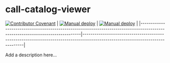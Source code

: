# call-catalog-viewer
[![Contributor Covenant](https://img.shields.io/badge/Contributor%20Covenant-2.1-4baaaa.svg)](code_of_conduct.md)
| [![Manual deploy](https://github.com/coastal-science/call-catalog-viewer/actions/workflows/manual_deploy.yml/badge.svg)](https://github.com/coastal-science/call-catalog-viewer/actions/workflows/manual_deploy.yml) | [![Manual deploy](https://github.com/coastal-science/call-catalog-viewer/actions/workflows/manual_deploy.yml/badge.svg)](https://github.com/coastal-science/call-catalog-viewer/actions/workflows/manual_deploy.yml) |
|-------------------------------------------------------------------------------------------------------------------------------|-------------------------------------------------------------------------------------------------------------------------------|

Add a description here...



